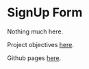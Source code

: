 # SignUp Form
Nothing much here.

Project objectives [here](https://www.theodinproject.com/lessons/node-path-intermediate-html-and-css-sign-up-form).

Github pages [here](https://crispdeserving.github.io/signup-form/).
